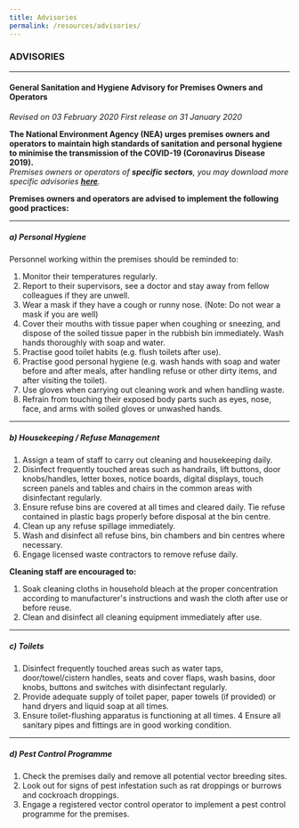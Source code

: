 ```yaml
---
title: Advisories
permalink: /resources/advisories/
---
```


### ADVISORIES
---

#### General Sanitation and Hygiene Advisory for Premises Owners and Operators


*Revised on 03 February 2020*
*First release on 31 January 2020*


**The National Environment Agency (NEA) urges premises owners and operators to maintain high standards of sanitation and personal hygiene to minimise the transmission of the COVID-19 (Coronavirus Disease 2019).** <br>
*Premises owners or operators of **specific sectors**, you may download more specific advisories [**here**](https://www.nea.gov.sg/our-services/public-cleanliness/environmental-cleaning-guidelines/advisories/general-sanitation-and-hygiene-advisory-for-premises-owners-and-operators).*

**Premises owners and operators are advised to implement the following good practices:**

---

##### a) Personal Hygiene 
Personnel working within the premises should be reminded to:
1. Monitor their temperatures regularly. 
2. Report to their supervisors, see a doctor and stay away from fellow colleagues if they are unwell. 
3. Wear a mask if they have a cough or runny nose. (Note: Do not wear a mask if you are well)
4. Cover their mouths with tissue paper when coughing or sneezing, and dispose of the soiled tissue paper in the rubbish bin immediately. Wash hands thoroughly with soap and water.
5. Practise good toilet habits (e.g. flush toilets after use). 
6. Practise good personal hygiene (e.g. wash hands with soap and water before and after meals, after handling refuse or other dirty items, and after visiting the toilet).
7. Use gloves when carrying out cleaning work and when handling waste.
8. Refrain from touching their exposed body parts such as eyes, nose, face, and arms with soiled gloves or unwashed hands.

---

##### b) Housekeeping / Refuse Management 
1. Assign a team of staff to carry out cleaning and housekeeping daily.
2. Disinfect frequently touched areas such as handrails, lift buttons, door knobs/handles, letter boxes, notice boards, digital displays, touch screen panels and tables and chairs in the common areas with disinfectant regularly.
3. Ensure refuse bins are covered at all times and cleared daily. Tie refuse contained in plastic bags properly before disposal at the bin centre.
4. Clean up any refuse spillage immediately.
5. Wash and disinfect all refuse bins, bin chambers and bin centres where necessary.
6. Engage licensed waste contractors to remove refuse daily.

**Cleaning staff are encouraged to:**
1. Soak cleaning cloths in household bleach at the proper concentration according to manufacturer's instructions and wash the cloth after use or before reuse.
2. Clean and disinfect all cleaning equipment immediately after use. 

---

##### c) Toilets 
1. Disinfect frequently touched areas such as water taps, door/towel/cistern handles, seats and cover flaps, wash basins, door knobs, buttons and switches with disinfectant regularly. 
2. Provide adequate supply of toilet paper, paper towels (if provided) or hand dryers and liquid soap at all times. 
3. Ensure toilet-flushing apparatus is functioning at all times.
4 Ensure all sanitary pipes and fittings are in good working condition. 

---

##### d) Pest Control Programme 
1. Check the premises daily and remove all potential vector breeding sites. 
2. Look out for signs of pest infestation such as rat droppings or burrows and cockroach droppings. 
3. Engage a registered vector control operator to implement a pest control programme for the premises.
